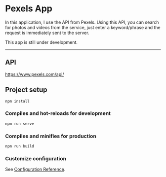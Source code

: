 # Pexels App

In this application, I use the API from Pexels. Using this API, you can search for photos and videos from the service, just enter a keyword/phrase and the request is immediately sent to the server.

This app is still under development.

---

## API
https://www.pexels.com/api/

## Project setup
```
npm install
```

### Compiles and hot-reloads for development
```
npm run serve
```

### Compiles and minifies for production
```
npm run build
```

### Customize configuration
See [Configuration Reference](https://cli.vuejs.org/config/).

